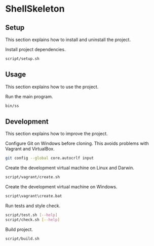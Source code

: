 # ShellSkeleton

## Setup

This section explains how to install and uninstall the project.

Install project dependencies.

```sh
script/setup.sh
```


## Usage

This section explains how to use the project.

Run the main program.

```sh
bin/ss
```


## Development

This section explains how to improve the project.

Configure Git on Windows before cloning. This avoids problems with Vagrant and VirtualBox.

```sh
git config --global core.autocrlf input
```

Create the development virtual machine on Linux and Darwin.

```sh
script/vagrant/create.sh
```

Create the development virtual machine on Windows.

```bat
script\vagrant\create.bat
```

Run tests and style check.

```sh
script/test.sh [--help]
script/check.sh [--help]
```

Build project.

```sh
script/build.sh
```

